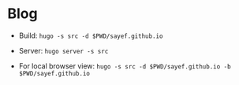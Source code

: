 # Blog

- Build: `hugo -s src -d $PWD/sayef.github.io`

- Server: `hugo server -s src`

- For local browser view: `hugo -s src -d $PWD/sayef.github.io -b $PWD/sayef.github.io`
